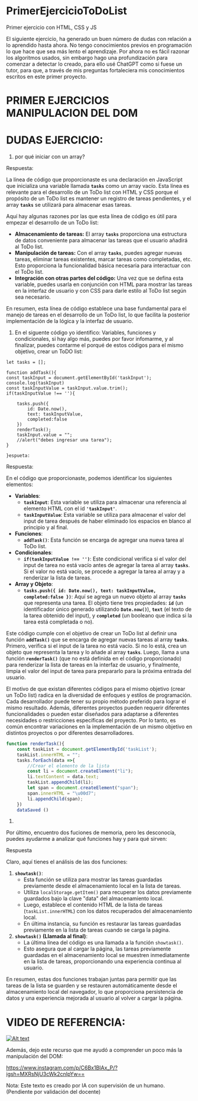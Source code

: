 # PrimerEjercicioToDoList
Primer ejercicio con HTML, CSS y JS

El siguiente ejercicio, ha generado un buen número de dudas con relación a lo aprendido hasta ahora. No tengo conocimientos previos en programación lo que hace que sea más lento el aprendizaje. Por ahora no es fácil razonar los algoritmos usados, sin embargo hago una profundización para comenzar a detectar lo creado, para ello usé ChatGPT como si fuese un tutor, para que, a través de mis preguntas fortaleciera mis conocimientos escritos en este primer proyecto. 

# PRIMER EJERCICIOS MANIPULACION DEL DOM

# DUDAS EJERCICIO:

1. por qué iniciar con un array?

Respuesta:

La línea de código que proporcionaste es una declaración en JavaScript que inicializa una variable llamada **`tasks`** como un array vacío. Esta línea es relevante para el desarrollo de un ToDo list con HTML y CSS porque el propósito de un ToDo list es mantener un registro de tareas pendientes, y el array **`tasks`** se utilizará para almacenar esas tareas.

Aquí hay algunas razones por las que esta línea de código es útil para empezar el desarrollo de un ToDo list:

- **Almacenamiento de tareas:** El array **`tasks`** proporciona una estructura de datos conveniente para almacenar las tareas que el usuario añadirá al ToDo list.
- **Manipulación de tareas:** Con el array **`tasks`**, puedes agregar nuevas tareas, eliminar tareas existentes, marcar tareas como completadas, etc. Esto proporciona la funcionalidad básica necesaria para interactuar con el ToDo list.
- **Integración con otras partes del código:** Una vez que se defina esta variable, puedes usarla en conjunción con HTML para mostrar las tareas en la interfaz de usuario y con CSS para darle estilo al ToDo list según sea necesario.

En resumen, esta línea de código establece una base fundamental para el manejo de tareas en el desarrollo de un ToDo list, lo que facilita la posterior implementación de la lógica y la interfaz de usuario.

1. En el siguente código yo identifico: Variables, funciones y condicionales, si hay algo más, puedes por favor infomarme, y al finalizar, puedes contarme el porqué de estos códigos para el mismo objetivo, crear un ToDO list:

```
let tasks = [];

function addTask(){
const taskInput = document.getElementById('taskInput');
console.log(taskInput)
const taskInputValue = taskInput.value.trim();
if(taskInputValue !== ''){

    tasks.push({
        id: Date.now(),
        text: taskInputValue,
        completed:false
    })
    renderTask();
    taskInput.value = "";
    //alert("debes ingresar una tarea");
}

}espueta:

```

Respuesta:

En el código que proporcionaste, podemos identificar los siguientes elementos:

- **Variables**:
    - **`taskInput`**: Esta variable se utiliza para almacenar una referencia al elemento HTML con el id **`'taskInput'`**.
    - **`taskInputValue`**: Esta variable se utiliza para almacenar el valor del input de tarea después de haber eliminado los espacios en blanco al principio y al final.
- **Funciones**:
    - **`addTask()`**: Esta función se encarga de agregar una nueva tarea al ToDo list.
- **Condicionales**:
    - **`if(taskInputValue !== '')`**: Este condicional verifica si el valor del input de tarea no está vacío antes de agregar la tarea al array **`tasks`**. Si el valor no está vacío, se procede a agregar la tarea al array y a renderizar la lista de tareas.
- **Array y Objeto**:
    - **`tasks.push({ id: Date.now(), text: taskInputValue, completed:false })`**: Aquí se agrega un nuevo objeto al array **`tasks`** que representa una tarea. El objeto tiene tres propiedades: **`id`** (un identificador único generado utilizando **`Date.now()`**), **`text`** (el texto de la tarea obtenido del input), y **`completed`** (un booleano que indica si la tarea está completada o no).

Este código cumple con el objetivo de crear un ToDo list al definir una función **`addTask()`** que se encarga de agregar nuevas tareas al array **`tasks`**. Primero, verifica si el input de la tarea no está vacío. Si no lo está, crea un objeto que representa la tarea y lo añade al array **`tasks`**. Luego, llama a una función **`renderTask()`** (que no está definida en el código proporcionado) para renderizar la lista de tareas en la interfaz de usuario, y finalmente, limpia el valor del input de tarea para prepararlo para la próxima entrada del usuario.

El motivo de que existan diferentes códigos para el mismo objetivo (crear un ToDo list) radica en la diversidad de enfoques y estilos de programación. Cada desarrollador puede tener su propio método preferido para lograr el mismo resultado. Además, diferentes proyectos pueden requerir diferentes funcionalidades o pueden estar diseñados para adaptarse a diferentes necesidades o restricciones específicas del proyecto. Por lo tanto, es común encontrar variaciones en la implementación de un mismo objetivo en distintos proyectos o por diferentes desarrolladores.

```jsx
function renderTask(){
    const taskList = document.getElementById('taskList');
    taskList.innerHTML = "";
    tasks.forEach(data =>{
        //Crear el elemento de la lista
        const li = document.createElement("li");
        li.textContent = data.text;
        taskList.appendChild(li);
        let span = document.createElement("span");
        span.innerHTML = "\u00d7";
        li.appendChild(span);
    })
    dataSaved ()
```

1. 

Por último, encuentro dos fuciones de memoria, pero les desconocía, puedes ayudarme a analizar qué funciones hay y para qué sirven:

Respuesta

Claro, aquí tienes el análisis de las dos funciones:

1. **`showtask()`**:
    - Esta función se utiliza para mostrar las tareas guardadas previamente desde el almacenamiento local en la lista de tareas.
    - Utiliza `localStorage.getItem()` para recuperar los datos previamente guardados bajo la clave "data" del almacenamiento local.
    - Luego, establece el contenido HTML de la lista de tareas (`taskList.innerHTML`) con los datos recuperados del almacenamiento local.
    - En última instancia, su función es restaurar las tareas guardadas previamente en la lista de tareas cuando se carga la página.
2. **`showtask()` (Llamada al final)**:
    - La última línea del código es una llamada a la función `showtask()`.
    - Esto asegura que al cargar la página, las tareas previamente guardadas en el almacenamiento local se muestren inmediatamente en la lista de tareas, proporcionando una experiencia continua al usuario.

En resumen, estas dos funciones trabajan juntas para permitir que las tareas de la lista se guarden y se restauren automáticamente desde el almacenamiento local del navegador, lo que proporciona persistencia de datos y una experiencia mejorada al usuario al volver a cargar la página.

# VIDEO DE REFERENCIA:

[![Alt text](https://img.youtube.com/vi/G0jO8kUrg-I/0.jpg)](https://www.youtube.com/watch?v=G0jO8kUrg-I)

Además, dejo este recurso que me ayudó a comprender un poco más la manipulación del DOM:

https://www.instagram.com/p/C6Bx1BIAx_P/?igsh=MXRsNjU3cWk2cnlpYw==

Nota: Este texto es creado por IA con supervisión de un humano. (Pendiente por validación del docente)
